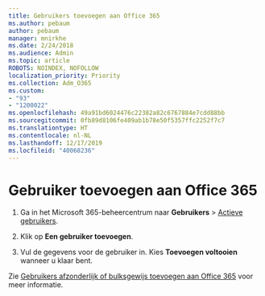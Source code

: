 ```yaml
---
title: Gebruikers toevoegen aan Office 365
ms.author: pebaum
author: pebaum
manager: mnirkhe
ms.date: 2/24/2018
ms.audience: Admin
ms.topic: article
ROBOTS: NOINDEX, NOFOLLOW
localization_priority: Priority
ms.collection: Adm_O365
ms.custom:
- "93"
- "1200022"
ms.openlocfilehash: 49a91bd6024476c22382a82c6767884e7cdd88bb
ms.sourcegitcommit: 0fb89d8106fe409ab1b78e50f5357ffc2252f7c7
ms.translationtype: HT
ms.contentlocale: nl-NL
ms.lasthandoff: 12/17/2019
ms.locfileid: "40068236"
---
```

# <a name="add-a-user-to-office-365"></a>Gebruiker toevoegen aan Office 365

1. Ga in het Microsoft 365-beheercentrum naar **Gebruikers** > [Actieve gebruikers](https://admin.microsoft.com/Adminportal/Home?source=applauncher#/users).

2. Klik op **Een gebruiker toevoegen**.

3. Vul de gegevens voor de gebruiker in. Kies **Toevoegen voltooien** wanneer u klaar bent.

Zie [Gebruikers afzonderlijk of bulksgewijs toevoegen aan Office 365](https://docs.microsoft.com/office365/admin/add-users/add-users) voor meer informatie.